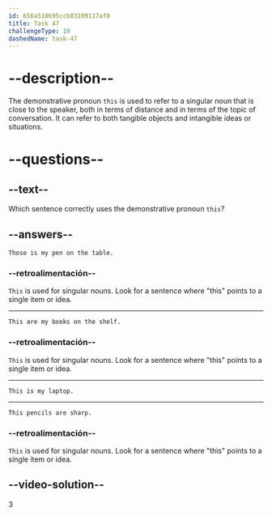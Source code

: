 ```yaml
---
id: 656a510695ccb03109117af0
title: Task 47
challengeType: 19
dashedName: task-47
---
```


# --description--

The demonstrative pronoun `this` is used to refer to a singular noun that is close to the speaker, both in terms of distance and in terms of the topic of conversation. It can refer to both tangible objects and intangible ideas or situations.

# --questions--

## --text--

Which sentence correctly uses the demonstrative pronoun `this`?

## --answers--

`Those is my pen on the table.`

### --retroalimentación--

`This` is used for singular nouns. Look for a sentence where "this" points to a single item or idea.

---

`This are my books on the shelf.`

### --retroalimentación--

`This` is used for singular nouns. Look for a sentence where "this" points to a single item or idea.

---

`This is my laptop.`

---

`This pencils are sharp.`

### --retroalimentación--

`This` is used for singular nouns. Look for a sentence where "this" points to a single item or idea.

## --video-solution--

3
